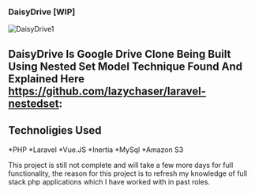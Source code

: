 ### DaisyDrive [WIP]

![DaisyDrive1](https://github.com/rickscode/DaisyDrive/assets/71875733/71132e28-92f8-43c8-aa40-4b819df8cb39)

## DaisyDrive Is Google Drive Clone Being Built Using Nested Set Model Technique Found And Explained Here https://github.com/lazychaser/laravel-nestedset:

## Technoligies Used 
*PHP
*Laravel
*Vue.JS
*Inertia
*MySql
*Amazon S3

This project is still not complete and will take a few more days for full functionality, the reason for this project is to refresh my knowledge of full stack php applications which I have worked with in past roles.

